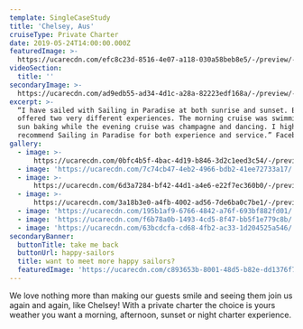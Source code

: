 ```yaml
---
template: SingleCaseStudy
title: 'Chelsey, Aus'
cruiseType: Private Charter
date: 2019-05-24T14:00:00.000Z
featuredImage: >-
  https://ucarecdn.com/efc8c23d-8516-4e07-a118-030a58beb8e5/-/preview/-/enhance/22/
videoSection:
  title: ''
secondaryImage: >-
  https://ucarecdn.com/ad9edb55-ad34-4d1c-a28a-82223edf168a/-/preview/-/enhance/50/
excerpt: >-
  “I have sailed with Sailing in Paradise at both sunrise and sunset. Both times
  offered two very different experiences. The morning cruise was swimming and
  sun baking while the evening cruise was champagne and dancing. I highly
  recommend Sailing in Paradise for both experience and service.” Facebook 
gallery:
  - image: >-
      https://ucarecdn.com/0bfc4b5f-4bac-4d19-b846-3d2c1eed3c54/-/preview/-/enhance/50/
  - image: 'https://ucarecdn.com/7c74cb47-4eb2-4966-bdb2-41ee72733a17/'
  - image: >-
      https://ucarecdn.com/6d3a7284-bf42-44d1-a4e6-e22f7ec360b0/-/preview/-/enhance/50/
  - image: >-
      https://ucarecdn.com/3a18b3e0-a4fb-4002-ad56-7de6ba0c7be1/-/preview/-/enhance/50/
  - image: 'https://ucarecdn.com/195b1af9-6766-4842-a76f-693bf882fd01/'
  - image: 'https://ucarecdn.com/f6b78a0b-1493-4cd5-8f47-bb5f1e779c8b/'
  - image: 'https://ucarecdn.com/63bcdcfa-cd68-4fb2-ac33-1d204525a546/'
secondaryBanner:
  buttonTitle: take me back
  buttonUrl: happy-sailors
  title: want to meet more happy sailors?
  featuredImage: 'https://ucarecdn.com/c893653b-8001-48d5-b82e-dd1376f7af70/'
---
```

We love nothing more than making our guests smile and seeing them join us again and again, like Chelsey! With a private charter the choice is yours weather you want a morning, afternoon, sunset or night charter experience.
